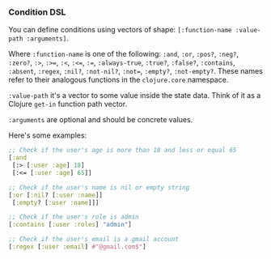### Condition DSL

You can define conditions using vectors of shape: `[:function-name :value-path :arguments]`.

Where `:function-name` is one of the following: `:and`, `:or`, `:pos?`, `:neg?`, `:zero?`, `:>`,
`:>=`, `:<`, `:<=`, `:=`, `:always-true`, `:true?`, `:false?`, `:contains`, `:absent`, `:regex`, `:nil?`, `:not-nil?`,
`:not=`, `:empty?`, `:not-empty?`.
These names refer to their analogous functions in the `clojure.core` namespace.

`:value-path` it's a vector to some value inside the state data. Think of it as a Clojure `get-in` function path vector.

`:arguments` are optional and should be concrete values.

Here's some examples:

```clojure
;; Check if the user's age is more than 18 and less or equal 65
[:and
 [:> [:user :age] 18]
 [:<= [:user :age] 65]]

;; Check if the user's name is nil or empty string
[:or [:nil? [:user :name]]
 [:empty? [:user :name]]]

;; Check if the user's role is admin
[:contains [:user :roles] "admin"]

;; Check if the user's email is a gmail account
[:regex [:user :email] #"@gmail.com$"]
```